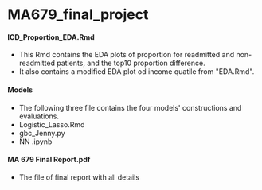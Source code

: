 # MA679_final_project

#### ICD_Proportion_EDA.Rmd
- This Rmd contains the EDA plots of proportion for readmitted and non-readmitted patients, and the top10 proportion difference.
- It also contains a modified EDA plot od income quatile from "EDA.Rmd".

#### Models
- The following three file contains the four models' constructions and evaluations.
- Logistic_Lasso.Rmd
- gbc_Jenny.py
- NN .ipynb

#### MA 679 Final Report.pdf
- The file of final report with all details
